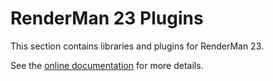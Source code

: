 RenderMan 23 Plugins
====================

This section contains libraries and plugins for RenderMan 23. 

See the [online documentation](http://openusd.org/docs/RenderMan-USD-Imaging-Plugin.html) for more details.
